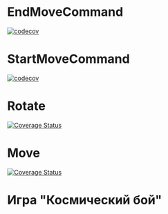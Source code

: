 # EndMoveCommand
[![codecov](https://codecov.io/gh/cosmicblack/ooaip/branch/EndMoveCommand/graph/badge.svg?token=1X96NIDNVI)](https://codecov.io/gh/cosmicblack/ooaip)
# StartMoveCommand
[![codecov](https://codecov.io/github/cosmicblack/ooaip/branch/StartMoveCommand/graph/badge.svg?token=1X96NIDNVI)](https://codecov.io/github/cosmicblack/ooaip)

# Rotate
[![Coverage Status](https://coveralls.io/repos/github/cosmicblack/ooaip/badge.svg?branch=rotate)](https://coveralls.io/github/cosmicblack/ooaip?branch=rotate)

# Move
[![Coverage Status](https://coveralls.io/repos/github/cosmicblack/ooaip/badge.svg?branch=move)](https://coveralls.io/github/cosmicblack/ooaip?branch=move)
# Игра "Космический бой"
